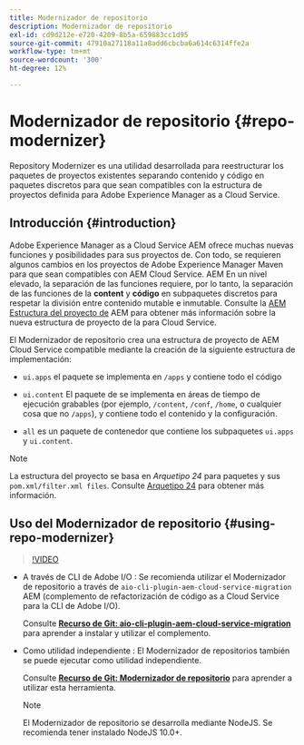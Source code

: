 ```yaml
---
title: Modernizador de repositorio
description: Modernizador de repositorio
exl-id: cd9d212e-e720-4209-8b5a-659883cc1d95
source-git-commit: 47910a27118a11a8add6cbcba6a614c6314ffe2a
workflow-type: tm+mt
source-wordcount: '300'
ht-degree: 12%

---
```


# Modernizador de repositorio {#repo-modernizer}

Repository Modernizer es una utilidad desarrollada para reestructurar los paquetes de proyectos existentes separando contenido y código en paquetes discretos para que sean compatibles con la estructura de proyectos definida para Adobe Experience Manager as a Cloud Service.

## Introducción {#introduction}

Adobe Experience Manager as a Cloud Service AEM ofrece muchas nuevas funciones y posibilidades para sus proyectos de. Con todo, se requieren algunos cambios en los proyectos de Adobe Experience Manager Maven para que sean compatibles con AEM Cloud Service. AEM En un nivel elevado, la separación de las funciones requiere, por lo tanto, la separación de las funciones de la **content** y **código** en subpaquetes discretos para respetar la división entre contenido mutable e inmutable. Consulte la [AEM Estructura del proyecto de](https://experienceleague.adobe.com/docs/experience-manager-cloud-service/implementing/developing/aem-project-content-package-structure.html?lang=es) AEM para obtener más información sobre la nueva estructura de proyecto de la para Cloud Service.

El Modernizador de repositorio crea una estructura de proyecto de AEM Cloud Service compatible mediante la creación de la siguiente estructura de implementación:

* `ui.apps` el paquete se implementa en `/apps` y contiene todo el código

* `ui.content` El paquete de se implementa en áreas de tiempo de ejecución grabables (por ejemplo, `/content`, `/conf`, `/home`, o cualquier cosa que no `/apps`), y contiene todo el contenido y la configuración.

* `all` es un paquete de contenedor que contiene los subpaquetes `ui.apps` y `ui.content`.

>[!NOTE]
>La estructura del proyecto se basa en *Arquetipo 24* para paquetes y sus `pom.xml/filter.xml files`. Consulte [Arquetipo 24](https://github.com/adobe/aem-project-archetype) para obtener más información.

## Uso del Modernizador de repositorio {#using-repo-modernizer}

>[!VIDEO](https://video.tv.adobe.com/v/333057/?quality=12&learn=on)

* A través de CLI de Adobe I/O : Se recomienda utilizar el Modernizador de repositorio a través de `aio-cli-plugin-aem-cloud-service-migration` AEM (complemento de refactorización de código as a Cloud Service para la CLI de Adobe I/O).

   Consulte **[Recurso de Git: aio-cli-plugin-aem-cloud-service-migration](https://github.com/adobe/aio-cli-plugin-aem-cloud-service-migration#introduction)** para aprender a instalar y utilizar el complemento.

* Como utilidad independiente : El Modernizador de repositorios también se puede ejecutar como utilidad independiente.

   Consulte **[Recurso de Git: Modernizador de repositorio](https://github.com/adobe/aem-cloud-service-source-migration/tree/master/packages/repository-modernizer)** para aprender a utilizar esta herramienta.

   >[!NOTE]
   >
   >El Modernizador de repositorio se desarrolla mediante NodeJS. Se recomienda tener instalado NodeJS 10.0+.
